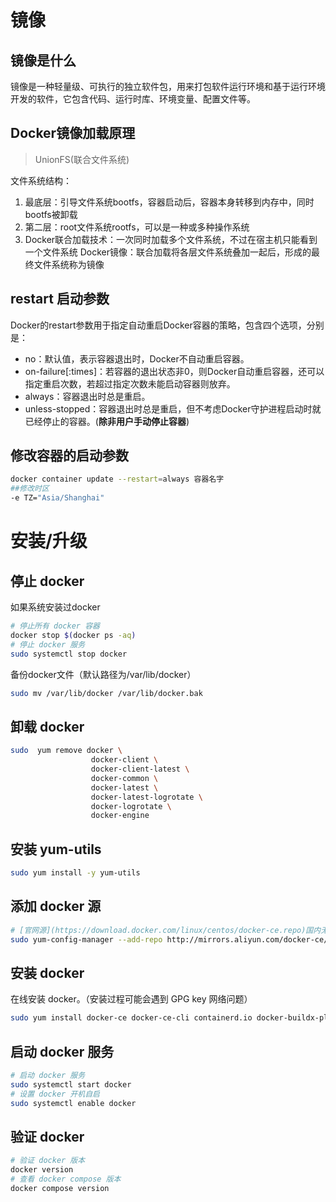 # 镜像
## 镜像是什么
镜像是一种轻量级、可执行的独立软件包，用来打包软件运行环境和基于运行环境开发的软件，它包含代码、运行时库、环境变量、配置文件等。
## Docker镜像加载原理
> UnionFS(联合文件系统)

文件系统结构：
1. 最底层：引导文件系统bootfs，容器启动后，容器本身转移到内存中，同时bootfs被卸载
2. 第二层：root文件系统rootfs，可以是一种或多种操作系统
3. Docker联合加载技术：一次同时加载多个文件系统，不过在宿主机只能看到一个文件系统
Docker镜像：联合加载将各层文件系统叠加一起后，形成的最终文件系统称为镜像

## restart 启动参数
Docker的restart参数用于指定自动重启Docker容器的策略，包含四个选项，分别是：

- no：默认值，表示容器退出时，Docker不自动重启容器。
- on-failure[:times]：若容器的退出状态非0，则Docker自动重启容器，还可以指定重启次数，若超过指定次数未能启动容器则放弃。
- always：容器退出时总是重启。
- unless-stopped：容器退出时总是重启，但不考虑Docker守护进程启动时就已经停止的容器。(**除非用户手动停止容器**)


## 修改容器的启动参数
```bash
docker container update --restart=always 容器名字
##修改时区 
-e TZ="Asia/Shanghai" 
```




# 安装/升级
## 停止 docker 
如果系统安装过docker
```bash
# 停止所有 docker 容器
docker stop $(docker ps -aq)
# 停止 docker 服务
sudo systemctl stop docker
```
备份docker文件（默认路径为/var/lib/docker）
```bash
sudo mv /var/lib/docker /var/lib/docker.bak
```

## 卸载 docker
```bash
sudo  yum remove docker \
                  docker-client \
                  docker-client-latest \
                  docker-common \
                  docker-latest \
                  docker-latest-logrotate \
                  docker-logrotate \
                  docker-engine
```
                  
## 安装 yum-utils
```bash
sudo yum install -y yum-utils
```
## 添加 docker 源
```bash
# [官网源](https://download.docker.com/linux/centos/docker-ce.repo)国内无法访问，本次使用阿里源
sudo yum-config-manager --add-repo http://mirrors.aliyun.com/docker-ce/linux/centos/docker-ce.repo
```

## 安装 docker
在线安装 docker。（安装过程可能会遇到 GPG key 网络问题）
```bash
sudo yum install docker-ce docker-ce-cli containerd.io docker-buildx-plugin docker-compose-plugin -y
```
## 启动 docker 服务
```bash
# 启动 docker 服务
sudo systemctl start docker
# 设置 docker 开机自启
sudo systemctl enable docker
```

## 验证 docker
```bash
# 验证 docker 版本
docker version
# 查看 docker compose 版本
docker compose version
```